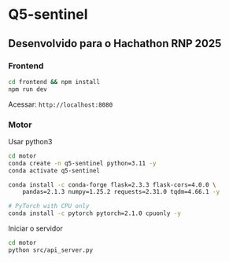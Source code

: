 # Q5-sentinel
## Desenvolvido para o Hachathon RNP 2025

### Frontend

```bash
cd frontend && npm install
npm run dev
```

Acessar: `http://localhost:8080`

### Motor

Usar python3

```bash
cd motor
conda create -n q5-sentinel python=3.11 -y
conda activate q5-sentinel

conda install -c conda-forge flask=2.3.3 flask-cors=4.0.0 \
    pandas=2.1.3 numpy=1.25.2 requests=2.31.0 tqdm=4.66.1 -y

# PyTorch with CPU only
conda install -c pytorch pytorch=2.1.0 cpuonly -y

```

Iniciar o servidor


```bash
cd motor
python src/api_server.py
```
